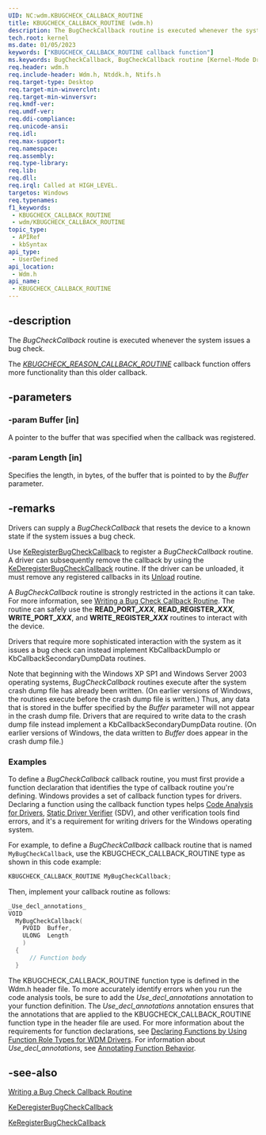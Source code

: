```yaml
---
UID: NC:wdm.KBUGCHECK_CALLBACK_ROUTINE
title: KBUGCHECK_CALLBACK_ROUTINE (wdm.h)
description: The BugCheckCallback routine is executed whenever the system issues a bug check.
tech.root: kernel
ms.date: 01/05/2023
keywords: ["KBUGCHECK_CALLBACK_ROUTINE callback function"]
ms.keywords: BugCheckCallback, BugCheckCallback routine [Kernel-Mode Driver Architecture], DrvrRtns_e968f3db-9875-4f94-8781-074029354e2c.xml, KBUGCHECK_CALLBACK_ROUTINE, kernel.bugcheckcallback, wdm/BugCheckCallback
req.header: wdm.h
req.include-header: Wdm.h, Ntddk.h, Ntifs.h
req.target-type: Desktop
req.target-min-winverclnt: 
req.target-min-winversvr: 
req.kmdf-ver: 
req.umdf-ver: 
req.ddi-compliance: 
req.unicode-ansi: 
req.idl: 
req.max-support: 
req.namespace: 
req.assembly: 
req.type-library: 
req.lib: 
req.dll: 
req.irql: Called at HIGH_LEVEL.
targetos: Windows
req.typenames: 
f1_keywords:
 - KBUGCHECK_CALLBACK_ROUTINE
 - wdm/KBUGCHECK_CALLBACK_ROUTINE
topic_type:
 - APIRef
 - kbSyntax
api_type:
 - UserDefined
api_location:
 - Wdm.h
api_name:
 - KBUGCHECK_CALLBACK_ROUTINE
---
```


## -description

The *BugCheckCallback* routine is executed whenever the system issues a bug check.

The [*KBUGCHECK_REASON_CALLBACK_ROUTINE*](./nc-wdm-kbugcheck_reason_callback_routine.md) callback function offers more functionality than this older callback.

## -parameters

### -param Buffer [in]

A pointer to the buffer that was specified when the callback was registered.

### -param Length [in]

Specifies the length, in bytes, of the buffer that is pointed to by the *Buffer* parameter.

## -remarks

Drivers can supply a *BugCheckCallback* that resets the device to a known state if the system issues a bug check.

Use [KeRegisterBugCheckCallback](./nf-wdm-keregisterbugcheckcallback.md) to register a *BugCheckCallback* routine. A driver can subsequently remove the callback by using the [KeDeregisterBugCheckCallback](./nf-wdm-kederegisterbugcheckcallback.md) routine. If the driver can be unloaded, it must remove any registered callbacks in its [Unload](./nc-wdm-driver_unload.md) routine.

A *BugCheckCallback* routine is strongly restricted in the actions it can take. For more information, see [Writing a Bug Check Callback Routine](/windows-hardware/drivers/kernel/writing-a-bug-check-callback-routine). The routine can safely use the **READ_PORT_*XXX***, **READ_REGISTER_*XXX***, **WRITE_PORT_*XXX***, and **WRITE_REGISTER_*XXX*** routines to interact with the device.

Drivers that require more sophisticated interaction with the system as it issues a bug check can instead implement KbCallbackDumpIo or KbCallbackSecondaryDumpData routines.

Note that beginning with the Windows XP SP1 and Windows Server 2003 operating systems, *BugCheckCallback* routines execute after the system crash dump file has already been written. (On earlier versions of Windows, the routines execute before the crash dump file is written.) Thus, any data that is stored in the buffer specified by the *Buffer* parameter will not appear in the crash dump file. Drivers that are required to write data to the crash dump file instead implement a KbCallbackSecondaryDumpData routine. (On earlier versions of Windows, the data written to *Buffer* does appear in the crash dump file.)

### Examples

To define a *BugCheckCallback* callback routine, you must first provide a function declaration that identifies the type of callback routine you're defining. Windows provides a set of callback function types for drivers. Declaring a function using the callback function types helps [Code Analysis for Drivers](/windows-hardware/drivers/devtest/code-analysis-for-drivers), [Static Driver Verifier](/windows-hardware/drivers/devtest/static-driver-verifier) (SDV), and other verification tools find errors, and it's a requirement for writing drivers for the Windows operating system.

For example, to define a *BugCheckCallback* callback routine that is named `MyBugCheckCallback`, use the KBUGCHECK_CALLBACK_ROUTINE type as shown in this code example:

```cpp
KBUGCHECK_CALLBACK_ROUTINE MyBugCheckCallback;
```

Then, implement your callback routine as follows:

```cpp
_Use_decl_annotations_
VOID
  MyBugCheckCallback(
    PVOID  Buffer,
    ULONG  Length
    )
  {
      // Function body
  }
```

The KBUGCHECK_CALLBACK_ROUTINE function type is defined in the Wdm.h header file. To more accurately identify errors when you run the code analysis tools, be sure to add the *Use_decl_annotations* annotation to your function definition. The *Use_decl_annotations* annotation ensures that the annotations that are applied to the KBUGCHECK_CALLBACK_ROUTINE function type in the header file are used. For more information about the requirements for function declarations, see [Declaring Functions by Using Function Role Types for WDM Drivers](/windows-hardware/drivers/devtest/declaring-functions-using-function-role-types-for-wdm-drivers). For information about *Use_decl_annotations*, see [Annotating Function Behavior](/visualstudio/code-quality/annotating-function-behavior).

## -see-also

[Writing a Bug Check Callback Routine](/windows-hardware/drivers/kernel/writing-a-bug-check-callback-routine)

[KeDeregisterBugCheckCallback](./nf-wdm-kederegisterbugcheckcallback.md)

[KeRegisterBugCheckCallback](./nf-wdm-keregisterbugcheckcallback.md)
